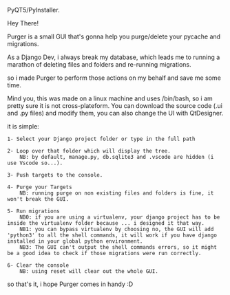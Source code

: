 
PyQT5/PyInstaller.


Hey There! 

Purger is a small GUI that's gonna help you purge/delete your pycache and migrations.


As a Django Dev, i always break my database, which leads me to running a marathon of deleting files
and folders and re-running migrations.

so i made Purger to perform those actions on my behalf and save me some time.

Mind you, this was made on a linux machine and uses /bin/bash, so i am pretty sure it is not cross-plateform.
You can download the source code (.ui and .py files) and modify them, you can also change the UI with QtDesigner.

it is simple:

	1- Select your Django project folder or type in the full path
	
	2- Loop over that folder which will display the tree.
		NB: by default, manage.py, db.sqlite3 and .vscode are hidden (i use Vscode so...).
		
	3- Push targets to the console.
	
	4- Purge your Targets
		NB: running purge on non existing files and folders is fine, it won't break the GUI.
		
	5- Run migrations 
		NB0: if you are using a virtualenv, your django project has to be inside the virtualenv folder because ... i designed it that way.
		NB1: you can bypass virtualenv by choosing no, the GUI will add 'python3' to all the shell commands, it will work if you have django installed in your global python environment.
		NB3: The GUI can't output the shell commands errors, so it might be a good idea to check if those migrations were run correctly.
		
	6- Clear the console
		NB: using reset will clear out the whole GUI.

so that's it, i hope Purger comes in handy :D 

